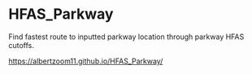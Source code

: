 # HFAS_Parkway
Find fastest route to inputted parkway location through parkway HFAS cutoffs.

https://albertzoom11.github.io/HFAS_Parkway/